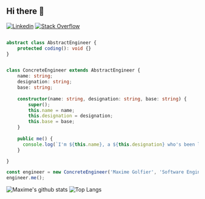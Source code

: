 ## Hi there 🖖

[![Linkedin](https://img.shields.io/badge/-LinkedIn-222222?style=flat-square&logo=Linkedin&logoColor=white&link=https://www.linkedin.com/in/maxime-golfier/)](https://www.linkedin.com/in/maxime-golfier/)
[![Stack Overflow](https://img.shields.io/badge/-Stack%20Overflow-222222?style=flat-square&logo=stack-overflow&logoColor=white&link=https://stackoverflow.com/users/6491071/maxime)](https://stackoverflow.com/users/6491071/maxime)

```typescript

abstract class AbstractEngineer {
    protected coding(): void {}
}


class ConcreteEngineer extends AbstractEngineer {
    name: string;
    designation: string;
    base: string;
    
    constructor(name: string, designation: string, base: string) {
        super();
        this.name = name; 
        this.designation = designation; 
        this.base = base; 
    }
    
    public me() {
      console.log(`I'm ${this.name}, a ${this.designation} who's been living in ${this.base}.`)
    }

}

const engineer = new ConcreteEngineer('Maxime Golfier', 'Software Engineer', 'Paris, France');
engineer.me();

```

![Maxime's github stats](https://github-readme-stats.vercel.app/api?username=maxgfr&show_icons=true&theme=nightowl)
![Top Langs](https://github-readme-stats.vercel.app/api/top-langs/?username=maxgfr&theme=nightowl)
